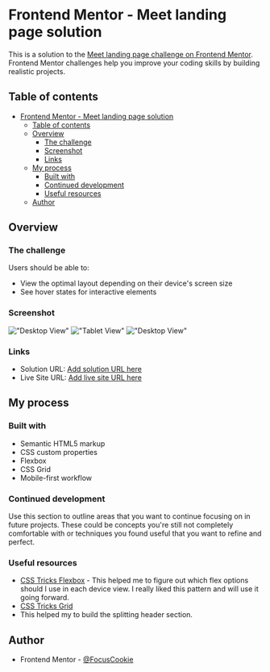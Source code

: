 # Frontend Mentor - Meet landing page solution

This is a solution to the [Meet landing page challenge on Frontend Mentor](https://www.frontendmentor.io/challenges/meet-landing-page-rbTDS6OUR). Frontend Mentor challenges help you improve your coding skills by building realistic projects.

## Table of contents

- [Frontend Mentor - Meet landing page solution](#frontend-mentor---meet-landing-page-solution)
  - [Table of contents](#table-of-contents)
  - [Overview](#overview)
    - [The challenge](#the-challenge)
    - [Screenshot](#screenshot)
    - [Links](#links)
  - [My process](#my-process)
    - [Built with](#built-with)
    - [Continued development](#continued-development)
    - [Useful resources](#useful-resources)
  - [Author](#author)

## Overview

### The challenge

Users should be able to:

- View the optimal layout depending on their device's screen size
- See hover states for interactive elements

### Screenshot

!["Desktop View"](./screenshots/desktop.png)
!["Tablet View"](./screenshots/tablet.png)
!["Desktop View"](./screenshots/mobile.png)

### Links

- Solution URL: [Add solution URL here](https://github.com/FocusCookie/fm-meet-landing-page)
- Live Site URL: [Add live site URL here](https://focuscookie.github.io/fm-meet-landing-page/)

## My process

### Built with

- Semantic HTML5 markup
- CSS custom properties
- Flexbox
- CSS Grid
- Mobile-first workflow

### Continued development

Use this section to outline areas that you want to continue focusing on in future projects. These could be concepts you're still not completely comfortable with or techniques you found useful that you want to refine and perfect.

### Useful resources

- [CSS Tricks Flexbox](https://css-tricks.com/snippets/css/a-guide-to-flexbox/) - This helped me to figure out which flex options should I use in each device view. I really liked this pattern and will use it going forward.
- [CSS Tricks Grid](https://css-tricks.com/snippets/css/complete-guide-grid/)
- This helped my to build the splitting header section.

## Author

- Frontend Mentor - [@FocusCookie](https://www.frontendmentor.io/profile/FocusCookie)
